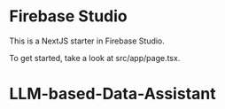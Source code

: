 # Firebase Studio

This is a NextJS starter in Firebase Studio.

To get started, take a look at src/app/page.tsx.
# LLM-based-Data-Assistant
